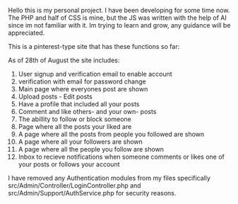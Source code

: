Hello this is my personal project.
I have been developing for some time now.
The PHP and half of CSS is mine, but the JS was written with the help of AI since im not familiar with it.
Im trying to learn and grow, any guidance will be appreciated.

This is a pinterest-type site that has these functions so far:

As of 28th of August the site includes:

1) User signup and verification email to enable account
2) verification with email for password change
3) Main page where everyones post are shown
4) Upload posts - Edit posts
5) Have a profile that included all your posts
6) Comment and like others- and your own- posts
7) The abillity to follow or block someone
8) Page where all the posts your liked are
9) A page where all the posts from people you followed are shown
10) A page where all your followers are shown
11) A page where all the people you follow are shown
12) Inbox to recieve notifications when someone comments or likes
one of your posts or follows your account

I have removed any Authentication modules from my files specifically 
src/Admin/Controller/LoginController.php and src/Admin/Support/AuthService.php
for security reasons. 
